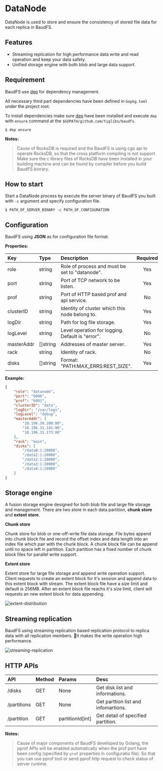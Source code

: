 # DataNode

DataNode is used to store and ensure the consistency of stored file data for each replica in BaudFS.

## Features

- Streaming replication for high performance data write and read operation and keep your data safety.
- Unified storage engine with both blob and large data support.

## Requirement

BaudFS use [dep](https://github.com/golang/dep) for dependency management. 

All necessary third part dependencies have been defined in `Gopkg.toml` under the project root.

To install dependencies make sure [dep](https://github.com/golang/dep) have been installed and execute `dep` with `ensure` command at the `$GOPATH/github.com/tiglibs/baudfs`.

```shell
$ dep ensure
```

**Notes:**
>Cause of RocksDB is required and the BaudFS is using cgo api to operate RocksDB, so that the cross platform compiling is not support. Make sure the c library files of RocksDB have been installed in your building machine and can be found by compiler before you build BaudFS binrary.

## How to start

Start a DataNode process by execute the server binary of BaudFS you built with `-c` argument and specify configuration file.

```shell
$ PATH_OF_SERVER_BINARY -c PATH_OF_CONFIGURATION
```  

## Configuration

BaudFS using **JSON** as for configuration file format. 

**Properties:**

| Key        | Type     | Description                                      | Required |
| :--------- | :------- | :----------------------------------------------- | :------: |
| role       | string   | Role of process and must be set to "datanode".   | Yes      |
| port       | string   | Port of TCP network to be listen.                | Yes      |
| prof       | string   | Port of HTTP based prof and api service.         | No       |
| clusterID  | string   | Identity of cluster which this node belong to.   | Yes      |
| logDir     | string   | Path for log file storage.                       | Yes      |
| logLevel   | string   | Level operation for logging. Default is "error". | No       |
| masterAddr | []string | Addresses of master server.                      | Yes      |
| rack       | string   | Identity of rack.                                | No       |
| disks      | []string | Format: "PATH:MAX_ERRS:REST_SIZE".               | Yes      |

**Example:**

```json
{
    "role": "datanode",
    "port": "6000",
    "prof": "6001",
    "clusterID": "data",
    "logDir": "/var/logs",
    "logLevel": "debug",
    "masterAddr": [
        "10.196.30.200:80",
        "10.196.31.141:80",
        "10.196.31.173:80"
    ],
    "rack": "main",
    "disks": [
        "/data0:1:20000",
        "/data1:1:20000",
        "/data2:1:20000",
        "/data3:1:20000",
        "/data4:1:20000"
    ]
}
```

## Storage engine

A fusion storage engine designed for both blob file and large file storage and management.
There are two store in each data partition, **chunk store** and **extent store**.

**Chunk store**

Chunk store for blob or one-off-write file data storage. File bytes append into chunk block file and record the offset index and data length into an index file which pair with the chunk block. A chunk block file can be append until no space left in partition. Each partition has a fixed number of chunk block files for parallel write support.

**Extent store**

Extent store for large file storage and append write operation support. Client requests to create an extent block for it's session and append data to this extent block with stream. The extent block file have a size limit and default is 256MB. After an extent block file reachs it's size limit, client will requests an new extent block for data appending.

![extent-distribution](assert/extent-distribution.png)

## Streaming replication
BaudFS using streaming replication based replication protocol to replica data with all replication members. It makes the write operation high performance.


![streaming-replication](assert/streaming-replication.png)

## HTTP APIs

| API         | Method | Params           | Desc                                |
| :---------- | :----- | :--------------- | :---------------------------------- |
| /disks      | GET    | None             | Get disk list and informations.     |
| /partitions | GET    | None             | Get parttion list and infomartions. |
| /partition  | GET    | partitionId[int] | Get detail of specified partition.  |

**Notes:**
>Cause of major components of BaudFS developed by Golang, the pprof APIs will be  enabled automatically when the prof port have been config (specified by `prof` properties in configuratio file). So that you can use pprof tool or send pprof http request to check status of server runtime.